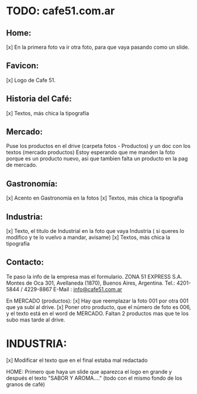 # TODO: cafe51.com.ar

## Home:
[x] En la primera foto va ir otra foto, para que vaya pasando como un slide.

## Favicon:
[x] Logo de Cafe 51.

## Historia del Café:
[x] Textos, más chica la tipografía 

## Mercado:
Puse los productos en el drive (carpeta fotos - Productos) y un doc con los textos (mercado productos)
Estoy esperando que me manden la foto porque es un producto nuevo, asi que tambien falta un producto en la pag de mercado.

## Gastronomía:
[x] Acento en Gastronomía en la fotos
[x] Textos, más chica la tipografía 

## Industria:
[x] Texto, el titulo de Industrial en la foto que vaya Industria ( si queres lo modifico y te lo vuelvo a mandar, avisame)
[x] Textos, más chica la tipografía 

## Contacto:
Te paso la info de la empresa mas el formulario.
ZONA 51 EXPRESS S.A.
Montes de Oca 301, Avellaneda (1870), Buenos Aires, Argentina.
Tel.: 4201-5844 / 4229-8867
E-Mail : info@cafe51.com.ar

En MERCADO (productos):
[x] Hay que reemplazar la foto 001 por otra 001 que ya subí al drive.
[x] Poner otro producto, que el número de foto es 006, y el texto está en el word de MERCADO.
Faltan 2 productos mas que te los subo mas tarde al drive.

# INDUSTRIA:
[x] Modificar el texto que en el final estaba mal redactado

HOME:
Primero que haya un slide que aparezca el logo en grande y después el texto "SABOR Y AROMA...." (todo con el mismo fondo de los granos de café)